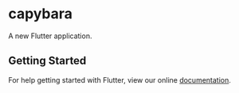 # capybara 

A new Flutter application.

## Getting Started  

For help getting started with Flutter, view our online
[documentation](https://flutter.io/).
